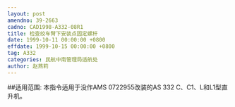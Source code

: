 ```yaml
---
layout: post
amendno: 39-2663
cadno: CAD1998-A332-08R1
title: 检查绞车臂下安装点固定螺杆
date: 1999-10-11 00:00:00 +0800
effdate: 1999-10-15 00:00:00 +0800
tag: A332
categories: 民航中南管理局适航处
author: 赵燕莉
---
```


##适用范围:
本指令适用于没作AMS 0722955改装的AS 332 C、C1、L和L1型直升机。

